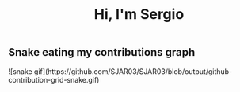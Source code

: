 <!--h1 without bottom border-->
<div id="user-content-toc">
  <ul align="center">
    <summary><h1 style="display: inline-block">Hi, I'm Sergio</h1></summary>
  </ul>
</div>

<h2>Snake eating my contributions graph</h2>
![snake gif](https://github.com/SJAR03/SJAR03/blob/output/github-contribution-grid-snake.gif)
